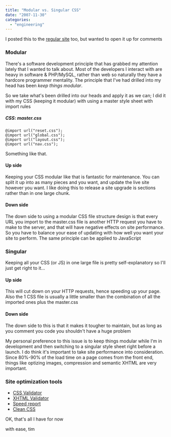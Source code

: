 ```yaml
---
title: "Modular vs. Singular CSS"
date: "2007-11-30"
categories: 
  - "engineering"
---
```


I posted this to the [regular site](http://www.csskarma.com/articles/singular_vs_modular_css/ "http://www.csskarma.com/articles/singular_vs_modular_css/") too, but wanted to open it up for comments

### Modular

There's a software development principle that has grabbed my attention lately that I wanted to talk about. Most of the developers I interact with are heavy in software & PHP/MySQL, rather than web so naturally they have a hardcore programmer mentality. The principle that I've had drilled into my head has been _keep things modular_.

So we take what's been drilled into our heads and apply it as we can; I did it with my CSS (keeping it modular) with using a master style sheet with import rules

##### CSS: master.css

```
@import url("reset.css");
@import url("global.css");
@import url("layout.css");
@import url("nav.css");
```

Something like that.

#### Up side

Keeping your CSS modular like that is fantastic for maintenance. You can split it up into as many pieces and you want, and update the live site however you want. I like doing this to release a site upgrade is sections rather than in one large chunk.

#### Down side

The down side to using a modular CSS file structure design is that every URL you import to the master.css file is another HTTP request you have to make to the server, and that will have negative effects on site performance. So you have to balance your ease of updating with how well you want your site to perform. The same principle can be applied to JavaScript

### Singular

Keeping all your CSS (or JS) in one large file is pretty self-explanatory so I'll just get right to it...

#### Up side

This will cut down on your HTTP requests, hence speeding up your page. Also the 1 CSS file is usually a little smaller than the combination of all the imported ones plus the master.css

#### Down side

The down side to this is that it makes it tougher to maintain, but as long as you comment you code you shouldn't have a huge problem

My personal preference to this issue is to keep things modular while I'm in development and then switching to a singular style sheet right before a launch. I do think it's important to take site performance into consideration. Since 80%-90% of the load time on a page comes from the front end, things like optizing images, compression and semantic XHTML are very important.

### Site optimization tools

- [CSS Validator](http://jigsaw.w3.org/css-validator/)
- [XHTML Validator](http://validator.w3.org/)
- [Speed report](http://www.websiteoptimization.com/services/analyze/index.html)
- [Clean CSS](http://www.cleancss.com/)

OK, that's all I have for now

with ease, tim
